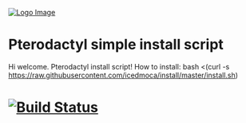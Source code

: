 [![Logo Image](https://cdn.pterodactyl.io/logos/Banner%20Logo%20Black@2x.png)](https://pterodactyl.io)

# Pterodactyl simple install script
Hi welcome.
Pterodactyl install script!
How to install: bash <(curl -s https://raw.githubusercontent.com/icedmoca/install/master/install.sh)


# [![Build Status](https://camo.githubusercontent.com/f20567452d9138054e0ca9b7140e5b3d2ffb11d8/68747470733a2f2f6465762e617a7572652e636f6d2f7673636f64652f5653436f64652f5f617069732f6275696c642f7374617475732f5653253230436f64653f6272616e63684e616d653d6d6173746572)](https://camo.githubusercontent.com/f20567452d9138054e0ca9b7140e5b3d2ffb11d8/68747470733a2f2f6465762e617a7572652e636f6d2f7673636f64652f5653436f64652f5f617069732f6275696c642f7374617475732f5653253230436f64653f6272616e63684e616d653d6d6173746572)
